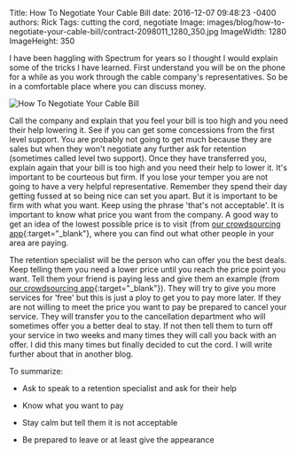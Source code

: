 Title: How To Negotiate Your Cable Bill
date: 2016-12-07 09:48:23 -0400
authors: Rick
Tags: cutting the cord, negotiate
Image: images/blog/how-to-negotiate-your-cable-bill/contract-2098011_1280_350.jpg
ImageWidth: 1280
ImageHeight: 350

I have been haggling with Spectrum for years so I thought I would explain some of the tricks I have learned. First understand you will be on the phone for a while as you work through the cable company's representatives. So be in a comfortable place where you can discuss money. 
<!-- PELICAN_END_SUMMARY -->

<img src="../../images/blog/how-to-negotiate-your-cable-bill/contract-2098011_1280_350.jpg" alt="How To Negotiate Your Cable Bill" class="image-responsive image-center" markdown=1>

Call the company and explain that you feel your bill is too high and you need their help lowering it. See if you can get some concessions from the first level support. You are probably not going to get much because they are sales but when they won't negotiate any further ask for retention (sometimes called level two support). Once they have transferred you, explain again that your bill is too high and you need their help to lower it. It's important to be courteous but firm. If you lose your temper you are not going to have a very helpful representative. Remember they spend their day getting fussed at so being nice can set you apart.  But it is important to be firm with what you want. Keep using the phrase 'that's not acceptable'. It is important to know what price you want from the company. A good way to get an idea of the lowest possible price is to visit (from [our crowdsourcing app](/about){:target="_blank"}, where you can find out what other people in your area are paying. 

The retention specialist will be the person who can offer you the best deals. Keep telling them you need a lower price until you reach the price point you want. Tell them your friend is paying less and give them an example (from [our crowdsourcing app](/about){:target="_blank"}). They will try to give you more services for 'free' but this is just a ploy to get you to pay more later. If they are not willing to meet the price you want to pay be prepared to cancel your service. They will transfer you to the cancellation department who will sometimes offer you a better deal to stay. If not then tell them to turn off your service in two weeks and many times they will call you back with an offer. I did this many times but finally decided to cut the cord. I will write further about that in another blog.

To summarize:

* Ask to speak to a retention specialist and ask for their help

* Know what you want to pay

* Stay calm but tell them it is not acceptable

* Be prepared to leave or at least give the appearance